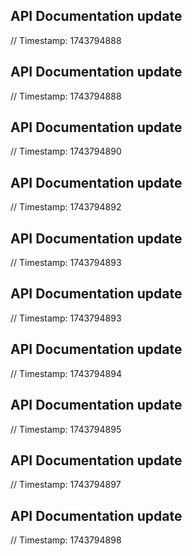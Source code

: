 ## API Documentation update
// Timestamp: 1743794888
## API Documentation update
// Timestamp: 1743794888
## API Documentation update
// Timestamp: 1743794890
## API Documentation update
// Timestamp: 1743794892
## API Documentation update
// Timestamp: 1743794893
## API Documentation update
// Timestamp: 1743794893
## API Documentation update
// Timestamp: 1743794894
## API Documentation update
// Timestamp: 1743794895
## API Documentation update
// Timestamp: 1743794897
## API Documentation update
// Timestamp: 1743794898
